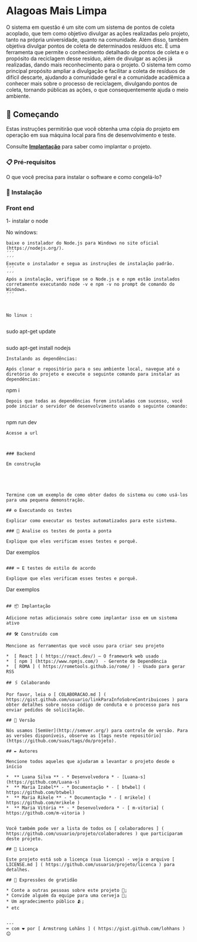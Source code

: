 # Alagoas Mais Limpa

O sistema em questão é um site com um sistema de pontos de coleta acoplado, que tem como objetivo divulgar as ações realizadas pelo projeto, tanto na própria universidade, quanto na comunidade. Além disso, também objetiva divulgar pontos de coleta de determinados resíduos etc.  É uma ferramenta que permite o conhecimento detalhado de pontos de coleta e o propósito da reciclagem desse resíduo, além de divulgar as ações já realizadas, dando mais reconhecimento para o projeto. O sistema tem como principal propósito ampliar a divulgação e facilitar a coleta de resíduos de difícil descarte, ajudando a comunidade geral e a comunidade acadêmica a conhecer mais sobre o processo de reciclagem, divulgando pontos de coleta, tornando públicas as ações, o que consequentemente ajuda o meio ambiente. 

## 🚀 Começando

Estas instruções permitirão que você obtenha uma cópia do projeto em operação em sua máquina local para fins de desenvolvimento e teste.

Consulte **[Implantação](#-implanta%C3%A7%C3%A3o)** para saber como implantar o projeto.

### 📋 Pré-requisitos

O que você precisa para instalar o software e como congelá-lo?


### 🔧 Instalação

### Front end

1- instalar o node

 No windows: 
 
 ```
baixe o instalador do Node.js para Windows no site oficial (https://nodejs.org/).
´´´
´´´
Execute o instalador e segua as instruções de instalação padrão.
´´´
´´´
Após a instalação, verifique se o Node.js e o npm estão instalados corretamente executando node -v e npm -v no prompt de comando do Windows.
´´´



 No linux :

 
```
sudo apt-get update
```
```
sudo apt-get install nodejs
```
Instalando as dependências:

Após clonar o repositório para o seu ambiente local, navegue até o diretório do projeto e execute o seguinte comando para instalar as dependências:

```
npm i

```
Depois que todas as dependências forem instaladas com sucesso, você pode iniciar o servidor de desenvolvimento usando o seguinte comando:


```
npm run dev

```
Acesse a url 



### Backend

Em construção





Termine com um exemplo de como obter dados do sistema ou como usá-los para uma pequena demonstração.

## ⚙️ Executando os testes

Explicar como executar os testes automatizados para este sistema.

### 🔩 Analise os testes de ponta a ponta

Explique que eles verificam esses testes e porquê.

```
Dar exemplos
```

### ⌨️ E testes de estilo de acordo

Explique que eles verificam esses testes e porquê.

```
Dar exemplos
```

## 📦 Implantação

Adicione notas adicionais sobre como implantar isso em um sistema ativo

## 🛠️ Construído com

Mencione as ferramentas que você usou para criar seu projeto

*  [ React ] ( https://react.dev/) – O framework web usado
*  [ npm ] (https://www.npmjs.com/)  - Gerente de Dependência
*  [ ROMA ] ( https://rometools.github.io/rome/ ) - Usado para gerar RSS

## 🖇️ Colaborando

Por favor, leia o [ COLABORACAO.md ] ( https://gist.github.com/usuario/linkParaInfoSobreContribuicoes ) para obter detalhes sobre nosso código de conduta e o processo para nos enviar pedidos de solicitação.

## 📌 Versão

Nós usamos [SemVer](http://semver.org/) para controle de versão. Para as versões disponíveis, observe as [tags neste repositório](https://github.com/suas/tags/do/projeto).

## ✒️ Autores

Mencione todos aqueles que ajudaram a levantar o projeto desde o início

*  ** Luana Silva ** - * Desenvolvedora * - [Luana-s] (https://github.com/Luana-s)
*  ** Maria Izabel** - * Documentação * - [ btwbel] ( https://github.com/btwbel)
*  ** Maria Rikele ** - * Documentação * - [ mrikele] ( https://github.com/mrikele )
*  ** Maria Vitória ** - * Desenvolvedora * - [ m-vitoria] ( https://github.com/m-vitoria )


Você também pode ver a lista de todos os [ colaboradores ] ( https://github.com/usuario/projeto/colaboradores ) que participaram deste projeto.

## 📄 Licença

Este projeto está sob a licença (sua licença) - veja o arquivo [ LICENSE.md ] ( https://github.com/usuario/projeto/licenca ) para detalhes.

## 🎁 Expressões de gratidão

* Conte a outras pessoas sobre este projeto 📢;
* Convide alguém da equipe para uma cerveja 🍺;
* Um agradecimento público 🫂;
* etc


---
⌨️ com ❤️ por [ Armstrong Lohãns ] ( https://gist.github.com/lohhans ) 😊

